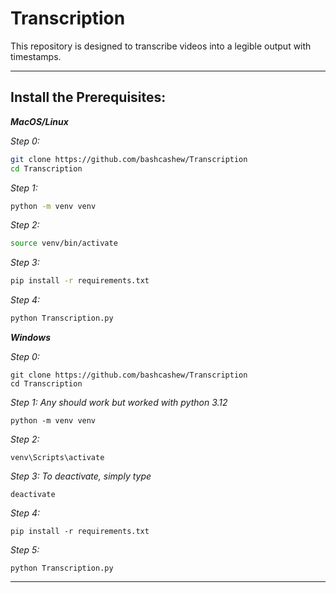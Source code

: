 # Transcription
This repository is designed to transcribe videos into a legible output with timestamps.

---


## Install the Prerequisites:

***MacOS/Linux***

*Step 0:*
```bash
git clone https://github.com/bashcashew/Transcription
cd Transcription
```

*Step 1:*
```bash
python -m venv venv
```

*Step 2:*
```bash
source venv/bin/activate
```

*Step 3:*
```bash
pip install -r requirements.txt
```

*Step 4:*
```bash
python Transcription.py
```



***Windows***

*Step 0:*
```shell
git clone https://github.com/bashcashew/Transcription
cd Transcription
```

*Step 1: Any should work but worked with python 3.12*
```shell
python -m venv venv
```

*Step 2:*
```shell
venv\Scripts\activate
```

*Step 3: To deactivate, simply type* 
```shell
deactivate
```

*Step 4:*
```shell
pip install -r requirements.txt
```

*Step 5:*
```shell
python Transcription.py
```


---


